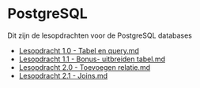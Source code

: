 # PostgreSQL 

Dit zijn de lesopdrachten voor de PostgreSQL databases


- [Lesopdracht 1.0 - Tabel en query.md](Lesopdracht%201.0%20-%20Tabel%20en%20query.md)
- [Lesopdracht 1.1 - Bonus- uitbreiden tabel.md](Lesopdracht%201.1%20-%20Bonus-%20uitbreiden%20tabel.md)
- [Lesopdracht 2.0 - Toevoegen relatie.md](Lesopdracht%202.0%20-%20Toevoegen%20relatie.md)
- [Lesopdracht 2.1 - Joins.md](Lesopdracht%202.1%20-%20Joins.md)
